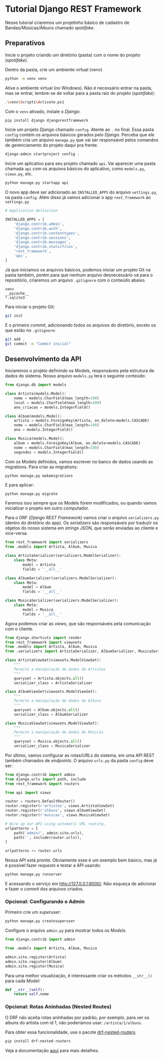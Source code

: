 # Tutorial Django REST Framework

Nesse tutorial criaremos um projetinho básico de cadastro de Bandas/Músicas/Álbuns chamado *spotifake*.

## Preparativos

Inicie o projeto criando um diretório (pasta) com o nome do projeto (*spotifake*).

Dentro da pasta, crie um ambiente virtual (venv)
```sh
python -m venv venv
```

Ative o ambiente virtual (no Windows). Não é necessário entrar na pasta, mas se entrar, lembre-se de voltar para a pasta raiz do projeto (*spotifake*):
```sh
.\venv\Scripts\Activate.ps1
```

Com o `venv` ativado, instale o *Django*:
```sh
pip install django djangorestframework
```

Inicie um projeto *Django* chamado `config`. Atente ao `.` no final. Essa pasta `config` contém os arquivos básicos gerados pelo *Django*. Perceba que ele também cria um arquivo `manage.py` que vai ser responsável pelos comandos de gerenciamento do projeto daqui pra frente.
```sh
django-admin startproject config .
```

Inicie um aplicativo para seu projeto chamado `api`. Vai aparecer uma pasta chamada `api` com os arquivos básicos do aplicativo, como `models.py`, `views.py`, etc.
```sh
python manage.py startapp api
```

O novo app deve ser adicionado ao `INSTALLED_APPS` do arquivo `settings.py`, na pasta `config`. Além disso já vamos adicionar o app `rest_framework` ao `settings.py`

```py
# Application definition

INSTALLED_APPS = [
    'django.contrib.admin',
    'django.contrib.auth',
    'django.contrib.contenttypes',
    'django.contrib.sessions',
    'django.contrib.messages',
    'django.contrib.staticfiles',
    'rest_framework',
    'api',
]

```

Já que iniciamos os arquivos básicos, podemos iniciar um projeto Git na pasta também, porém para que nenhum arquivo desnecessário vá para o repositório, criaremos um arquivo `.gitignore` com o conteúdo abaixo. 
```
venv
__pycache__
*.sqlite3
```

Para iniciar o projeto Git:
```sh
git init
```

E o primeiro *commit*, adicionando todos os arquivos do diretório, exceto os que estão no `.gitignore`:
```sh
git add .
git commit -m "Commit inicial"
```

## Desenvolvimento da API

Iniciaremos o projeto definindo os Models, responsáveis pela estrutura de dados do sistema.
Nosso arquivo `models.py` terá o seguinte conteúdo:

```py
from django.db import models

class Artista(models.Model):
    nome = models.CharField(max_length=100)
    local = models.CharField(max_length=100)
    ano_criacao = models.IntegerField()

class Album(models.Model):
    artista = models.ForeignKey(Artista, on_delete=models.CASCADE)
    nome = models.CharField(max_length=100)
    ano = models.IntegerField()

class Musica(models.Model):
    album = models.ForeignKey(Album, on_delete=models.CASCADE)
    nome = models.CharField(max_length=100)
    segundos = models.IntegerField()
```

Com os Models definidos, vamos escrever no banco de dados usando as migrations. Para criar as migrations:
```sh
python manage.py makemigrations
```

E para aplicar:
```
python manage.py migrate
```

Faremos isso sempre que os Models forem modificados, ou quando vamos inicializar o projeto em outro computador.

Para o DRF (*Django REST Framework*) vamos criar o arquivo `serializers.py` (dentro do diretório do app). Os *serializers* são responsáveis por traduzir os objetos do nosso sistema em *strings* JSON, que serão enviadas ao cliente e vice-versa.

```py
from rest_framework import serializers
from .models import Artista, Album, Musica

class ArtistaSerializer(serializers.ModelSerializer):
    class Meta:
        model = Artista
        fields = '__all__'

class AlbumSerializer(serializers.ModelSerializer):
    class Meta:
        model = Album
        fields = '__all__'

class MusicaSerializer(serializers.ModelSerializer):
    class Meta:
        model = Musica
        fields = '__all__'
```

Agora podemos criar as *views*, que são responsáveis pela comunicação com o cliente.

```py
from django.shortcuts import render
from rest_framework import viewsets
from .models import Artista, Album, Musica
from .serializers import ArtistaSerializer, AlbumSerializer, MusicaSerializer

class ArtistaViewSet(viewsets.ModelViewSet):
    """
    Permite a manipulação de dados de Artistas
    """
    queryset = Artista.objects.all()
    serializer_class = ArtistaSerializer

class AlbumViewSet(viewsets.ModelViewSet):
    """
    Permite a manipulação de dados de Albuns
    """
    queryset = Album.objects.all()
    serializer_class = AlbumSerializer

class MusicaViewSet(viewsets.ModelViewSet):
    """
    Permite a manipulação de dados de Músicas
    """
    queryset = Musica.objects.all()
    serializer_class = MusicaSerializer
```

Por último, vamos configurar as rotas/*URLs* do sistema, em uma API REST também chamados de *endpoints*.
O arquivo `urls.py` da pasta `config` deve ser:

```py
from django.contrib import admin
from django.urls import path, include
from rest_framework import routers

from api import views

router = routers.DefaultRouter()
router.register(r'artistas', views.ArtistaViewSet)
router.register(r'albuns', views.AlbumViewSet)
router.register(r'musicas', views.MusicaViewSet)

# Wire up our API using automatic URL routing.
urlpatterns = [
    path('admin/', admin.site.urls),
    path('', include(router.urls)),
]

urlpatterns += router.urls
```

Nossa API está *pronta*. Obviamente esse é um exemplo bem básico, mas já é possível fazer *requests* e testar a API usando:
```sh
python manage.py runserver
```

E acessando o serviço em http://127.0.0.1:8000/. Não esqueça de adicionar e fazer o *commit* dos arquivos criados.

### Opcional: Configurando o Admin

Primeiro crie um *superuser*:
```sh
python manage.py createsuperuser
```

Configure o arquivo `admin.py` para mostrar todos os *Models*.
```py
from django.contrib import admin

from .models import Artista, Album, Musica

admin.site.register(Artista)
admin.site.register(Album)
admin.site.register(Musica)
```

Para uma melhor visualização, é interessante criar os métodos `__str__()` para cada *Model*:
```py
def __str__(self):
    return self.nome
```

### Opcional: Rotas Aninhadas (Nested Routes)
O DRF não aceita rotas aninhadas por padrão, por exemplo, para ver os albuns do artista com id 1, não poderíamos usar: `/artista/1/albuns`.

Para obter essa funcionalidade, use o pacote [drf-nested-routers](https://github.com/alanjds/drf-nested-routers).
```sh
pip install drf-nested-routers
```

Veja a documentação [aqui](https://github.com/alanjds/drf-nested-routers) para mais detalhes.

